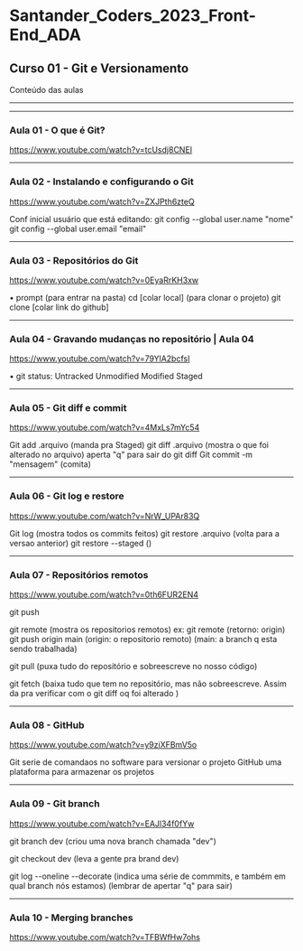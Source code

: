 # Santander_Coders_2023_Front-End_ADA


## Curso 01 - Git e Versionamento 
Conteúdo das aulas

_______________________________________________________________
_______________________________________________________________

### Aula 01 - O que é Git? 
https://www.youtube.com/watch?v=tcUsdj8CNEI


_______________________________________________________________


### Aula 02 - Instalando e configurando o Git
https://www.youtube.com/watch?v=ZXJPth6zteQ

Conf inicial
usuário que está editando:
git config --global user.name "nome"
git config --global user.email "email" 

_______________________________________________________________


### Aula 03 - Repositórios do Git 
https://www.youtube.com/watch?v=0EyaRrKH3xw

• prompt
(para entrar na pasta)
cd [colar local]
(para clonar o projeto)
git clone [colar link do github]


_______________________________________________________________


### Aula 04 - Gravando mudanças no repositório | Aula 04
https://www.youtube.com/watch?v=79YlA2bcfsI

• git status:
Untracked
Unmodified
Modified
Staged


_______________________________________________________________


### Aula 05 - Git diff e commit
https://www.youtube.com/watch?v=4MxLs7mYc54

Git add .arquivo (manda pra Staged)
git diff .arquivo (mostra o que foi alterado no arquivo)
aperta "q" para sair do git diff
Git commit -m "mensagem" (comita)


_______________________________________________________________


### Aula 06 - Git log e restore
https://www.youtube.com/watch?v=NrW_UPAr83Q

Git log (mostra todos os commits feitos)
git restore .arquivo (volta para a versao anterior)
git restore --staged ()


_______________________________________________________________


### Aula 07 - Repositórios remotos
https://www.youtube.com/watch?v=0th6FUR2EN4

git push

git remote (mostra os repositorios remotos)
ex: git remote
(retorno: origin)
git push origin main
(origin: o repositorio remoto)
(main: a branch q esta sendo trabalhada)

git pull
(puxa tudo do repositório e sobreescreve no nosso código)

git fetch
(baixa tudo que tem no repositório, mas não sobreescreve. Assim da pra verificar com o git diff oq foi alterado )


_______________________________________________________________


### Aula 08 - GitHub
https://www.youtube.com/watch?v=y9ziXFBmV5o

Git serie de comandaos no software para versionar o projeto
GitHub uma plataforma para armazenar os projetos


_______________________________________________________________


### Aula 09 - Git branch
https://www.youtube.com/watch?v=EAJl34f0fYw

git branch dev
(criou uma nova branch chamada "dev")

git checkout dev
(leva a gente pra brand dev)

git log --oneline --decorate
(indica uma série de commmits, e também em qual branch nós estamos)
(lembrar de apertar "q" para sair)


_______________________________________________________________


### Aula 10 - Merging branches
https://www.youtube.com/watch?v=TFBWfHw7ohs


